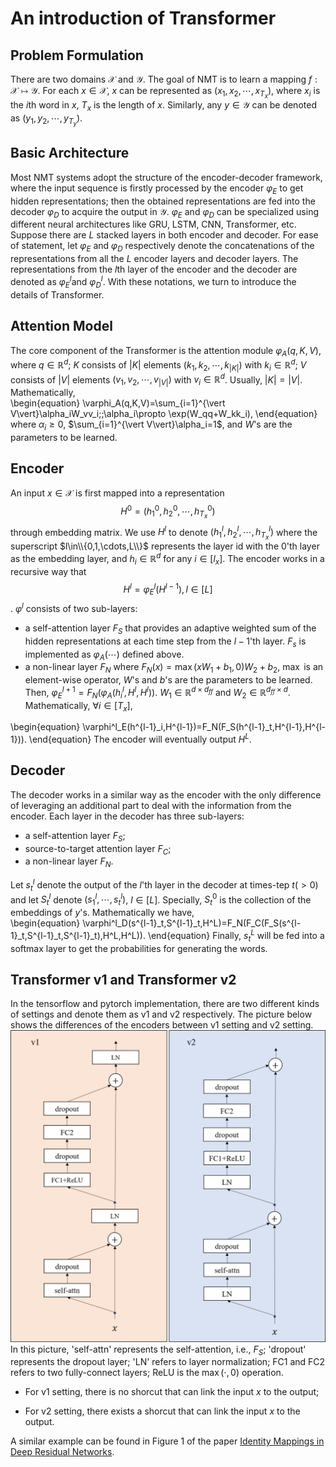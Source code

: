 <script type="text/x-mathjax-config">
MathJax.Hub.Config({
  tex2jax: {
    inlineMath: [['$','$'], ['\\(','\\)']],
    processEscapes: true
  }
});
</script>
<script src="https://cdnjs.cloudflare.com/ajax/libs/mathjax/2.7.0/MathJax.js?config=TeX-AMS-MML_HTMLorMML" type="text/javascript"></script>

# An introduction of Transformer

## Problem Formulation
There are two domains $\mathcal{X}$ and $\mathcal{Y}$. The goal of NMT is to learn a mapping $f:\mathcal{X}\mapsto\mathcal{Y}$. For each $x\in\mathcal{X}$, $x$ can be represented as $(x_1,x_2,\cdots,x_{T_x})$, where $x_i$ is the $i$th word in $x$, $T_x$ is the length of $x$. Similarly, any $y\in\mathcal{Y}$ can be denoted as $(y_1,y_2,\cdots,y_{T_y})$.


## Basic Architecture
Most NMT systems adopt the structure of the encoder-decoder framework, where the input sequence is firstly processed by the encoder $\varphi_E$ to get hidden representations; then the obtained representations are fed into the decoder $\varphi_D$ to acquire the output in $\mathcal{Y}$. $\varphi_E$ and $\varphi_D$ can be specialized using different neural architectures like GRU, LSTM, CNN, Transformer, etc. Suppose there are $L$ stacked layers in both encoder and decoder. For ease of statement, let $\varphi_E$ and $\varphi_D$ respectively denote the concatenations of the representations from all the $L$ encoder layers and decoder layers.  The representations from the $l$th layer of the encoder and the decoder are denoted as $\varphi^l_E$and $\varphi^l_D$. With these notations, we turn to introduce the details of Transformer.

 
## Attention Model
The core component of the Transformer is the attention module $\varphi_A(q,K,V)$, where $q\in\mathbb{R}^d$;  $K$ consists of $\vert K\vert$ elements $(k_1,k_2,\cdots,k_{\vert K\vert})$ with $k_i\in\mathbb{R}^d$; $V$ consists of $\vert V\vert$ elements $(v_1,v_2,\cdots,v_{\vert V\vert})$ with $v_i\in\mathbb{R}^d$. Usually, $\vert K\vert=\vert V\vert$. Mathematically,  
\begin{equation} 
\varphi_A(q,K,V)=\sum_{i=1}^{\vert V\vert}\alpha_iW_vv_i;\;\alpha_i\propto \exp(W_qq+W_kk_i), 
\end{equation} 
where $\alpha_i\ge0$, $\sum_{i=1}^{\vert V\vert}\alpha_i=1$, and $W$'s are the parameters to be learned.  

## Encoder
An input $x\in\mathcal{X}$ is first mapped into a representation 
$$H^0=(h^0_1,h^0_2,\cdots,h^0_{T_x})$$ through embedding matrix.  We use $H^l$ to denote $(h^l_1,h^l_2,\cdots,h^l_{T_x})$ where the superscript $l\in\\{0,1,\cdots,L\\}$ represents the layer id with the $0$'th layer as the embedding layer, and $h_i\in\mathbb{R}^d$ for any $i\in[l_x]$. The encoder works in a recursive way that $$H^{l}=\varphi_E^{l}(H^{l-1}),l\in[L]$$. $\varphi^l$ consists of two sub-layers: 

  + a self-attention layer $F_S$ that provides an adaptive weighted sum of the hidden representations at each time step from the $l-1$'th layer. $F_s$ is implemented as $\varphi_A(\cdots)$ defined above.
  + a non-linear layer $F_N$ where $F_N(x)=\max(xW_1+b_1,0)W_2+b_2$, $\max$ is an element-wise operator, $W$'s and $b$'s are the parameters to be learned. Then, $\varphi_E^{l+1}=F_N(\varphi_A(h^l_i,H^l,H^l))$. $W_1\in\mathbb{R}^{d\times d_{ff}}$ and $W_2\in\mathbb{R}^{d_{ff}\times d}$. 
Mathematically, $\forall i\in[T_x]$,

\begin{equation}
\varphi^l_E(h^{l-1}_i,H^{l-1})=F_N(F_S(h^{l-1}_t,H^{l-1},H^{l-1})). 
\end{equation}
The encoder will eventually output $H^L$.

## Decoder
The decoder works in a similar way as the encoder with the only difference of leveraging an additional part to deal with the information from the encoder. Each layer in the decoder has three sub-layers: 

  + a self-attention layer $F_S$;
  + source-to-target attention layer $F_C$;
  + a non-linear layer $F_N$. 
  
Let $s^l_t$ denote the output of the $l$'th layer in the decoder at times-tep $t$($>0$) and let $S^l_t$ denote $(s^l_1,\cdots,s^l_t)$, $l\in[L]$. Specially, $S^0_t$ is the collection of the embeddings of $y$'s. Mathematically we have,  
\begin{equation} 
\varphi^l_D(s^{l-1}_t,S^{l-1}_t,H^L)=F_N(F_C(F_S(s^{l-1}_t,S^{l-1}_t,S^{l-1}_t),H^L,H^L)). 
\end{equation} 
Finally, $s^L_t$ will be fed into a softmax layer to get the probabilities for generating the words.

## Transformer v1 and Transformer v2
In the tensorflow and pytorch implementation, there are two different kinds of settings and denote them as v1 and v2 respectively. The picture below shows the differences of the encoders between v1 setting and v2 setting.
![Transformer Settings](../figures/transformer_v1_v2.png)
In this picture, 'self-attn' represents the self-attention, i.e., $F_S$; 'dropout' represents the dropout layer; 'LN' refers to layer normalization; FC1 and FC2 refers to two fully-connect layers; ReLU is the $\max(\cdot,0)$ operation.

+ For v1 setting, there is no shorcut that can link the input $x$ to the output;

+ For v2 setting, there exists a shorcut that can link the input $x$ to the output.

A similar example can be found in Figure 1 of the paper [Identity Mappings in Deep Residual Networks](https://arxiv.org/pdf/1603.05027.pdf).





